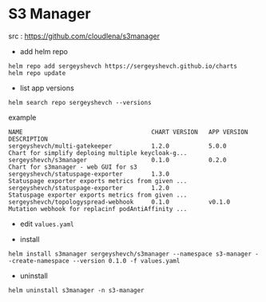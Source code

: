 # S3 Manager
src : https://github.com/cloudlena/s3manager
- add helm repo
```
helm repo add sergeyshevch https://sergeyshevch.github.io/charts
helm repo update
```

- list app versions
```
helm search repo sergeyshevch --versions 
```
example
```
NAME                                    CHART VERSION   APP VERSION     DESCRIPTION                                       
sergeyshevch/multi-gatekeeper           1.2.0           5.0.0           Chart for simplify deploing multiple keycloak-g...
sergeyshevch/s3manager                  0.1.0           0.2.0           Chart for s3manager - web GUI for s3              
sergeyshevch/statuspage-exporter        1.3.0                           Statuspage exporter exports metrics from given ...
sergeyshevch/statuspage-exporter        1.2.0                           Statuspage exporter exports metrics from given ...
sergeyshevch/topologyspread-webhook     0.1.0           v0.1.0          Mutation webhook for replacinf podAntiAffinity ...
```

- edit `values.yaml`

- install
```
helm install s3manager sergeyshevch/s3manager --namespace s3-manager --create-namespace --version 0.1.0 -f values.yaml 
```

- uninstall
```
helm uninstall s3manager -n s3-manager
```